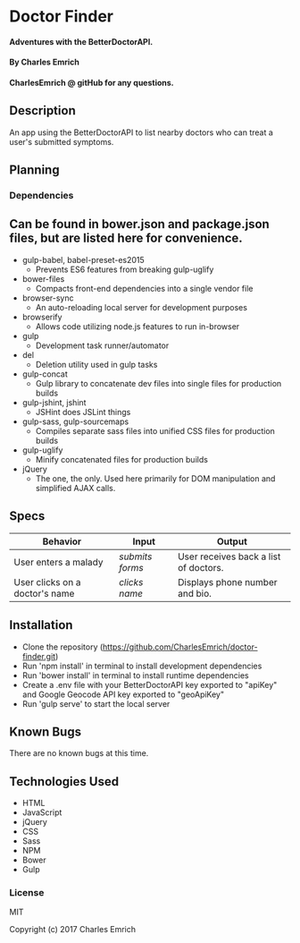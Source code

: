 # Doctor Finder

#### Adventures with the BetterDoctorAPI.

#### By Charles Emrich
#### CharlesEmrich @ gitHub for any questions.

## Description
An app using the BetterDoctorAPI to list nearby doctors who can treat a user's submitted symptoms.

## Planning

### Dependencies
## Can be found in bower.json and package.json files, but are listed here for convenience.
* gulp-babel, babel-preset-es2015
  * Prevents ES6 features from breaking gulp-uglify
* bower-files
  * Compacts front-end dependencies into a single vendor file
* browser-sync
  * An auto-reloading local server for development purposes
* browserify
  * Allows code utilizing node.js features to run in-browser
* gulp
  * Development task runner/automator
* del
  * Deletion utility used in gulp tasks
* gulp-concat
  * Gulp library to concatenate dev files into single files for production builds
* gulp-jshint, jshint
  * JSHint does JSLint things
* gulp-sass, gulp-sourcemaps
  * Compiles separate sass files into unified CSS files for production builds
* gulp-uglify
  * Minify concatenated files for production builds
* jQuery
  * The one, the only. Used here primarily for DOM manipulation and simplified AJAX calls.

## Specs
| Behavior | Input | Output |
| - | - | - |
| User enters a malady | *submits forms* | User receives back a list of doctors. |
| User clicks on a doctor's name | *clicks name* | Displays phone number and bio. |

## Installation

* Clone the repository (https://github.com/CharlesEmrich/doctor-finder.git)
* Run 'npm install' in terminal to install development dependencies
* Run 'bower install' in terminal to install runtime dependencies
* Create a .env file with your BetterDoctorAPI key exported to "apiKey" and Google Geocode API key exported to "geoApiKey"
* Run 'gulp serve' to start the local server

## Known Bugs

There are no known bugs at this time.

## Technologies Used

* HTML
* JavaScript
* jQuery
* CSS
* Sass
* NPM
* Bower
* Gulp

### License

MIT

Copyright (c) 2017 Charles Emrich
